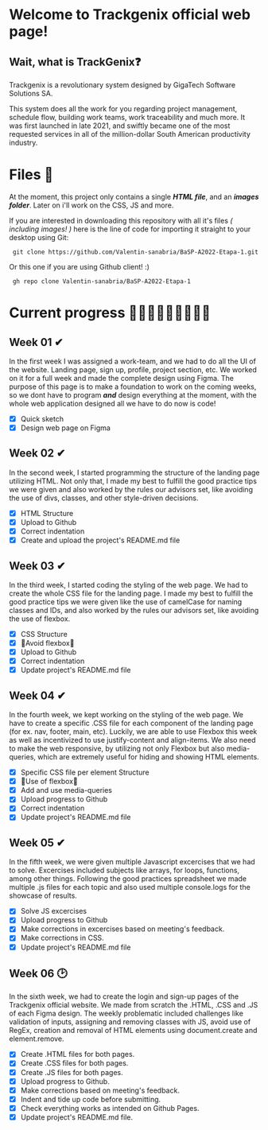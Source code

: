 ﻿# Welcome to Trackgenix official web page!

## Wait, what is TrackGenix❓
Trackgenix is a revolutionary system designed by GigaTech Software Solutions SA.  

This system does all the work for you regarding project management, schedule flow, building work teams, work traceability and much more. It was first launched in late 2021, and swiftly became one of the most requested services in all of the million-dollar South American productivity industry.

# Files 📄
At the moment, this project only contains a single *****HTML** file***, and an ***images folder***. Later on i'll work on the CSS, JS and more. 

If you are interested in downloading this repository with all it's files *( including images! )* here is the line of code for importing it straight to your desktop using Git:

     git clone https://github.com/Valentin-sanabria/BaSP-A2022-Etapa-1.git

 Or this one if you are using Github client! :)

     gh repo clone Valentin-sanabria/BaSP-A2022-Etapa-1

# Current  progress 👨🏻‍💻👨🏼‍💻👨🏽‍💻
## Week 01 ✔

In the first week I was assigned a work-team, and we had to do all the UI of the website. Landing page, sign up, profile, project section, etc. We worked on it for a full week and made the complete design using Figma. The purpose of this page is to make a foundation to work on the coming weeks, so we dont have to program ***and*** design everything at the moment, with the whole web application designed all we have to do now is code!
 - [x] Quick sketch
 - [x]  Design web page on Figma

## Week 02 ✔

In the second week, I started programming the structure of the landing page utilizing HTML. Not only that, I made my best to fulfill the good practice tips we were given and also worked by the rules our advisors set, like avoiding the use of divs, classes, and other style-driven decisions.

 - [x] HTML Structure
 - [x] Upload to Github
 - [x] Correct indentation
 - [x] Create and upload the project's README.md file

## Week 03 ✔

In the third week, I started coding the styling of the web page. We had to create the whole CSS file for the landing page. I made my best to fulfill the good practice tips we were given like the use of camelCase for naming classes and IDs, and also worked by the rules our advisors set, like avoiding the use of flexbox.

 - [x] CSS Structure
 - [x] 🤕Avoid flexbox🤕
 - [x] Upload to Github
 - [x] Correct indentation
 - [x] Update project's README.md file

## Week 04  ✔


In the fourth week, we kept working on the styling of the web page. We have to create a specific .CSS file for each component of the landing page (for ex. nav, footer, main, etc). Luckily, we are able to use Flexbox this week as well as incentivized to use justify-content and align-items. We also need to make the web responsive, by utilizing not only Flexbox but also media-queries, which are extremely useful for hiding and showing HTML elements.

 - [x] Specific CSS file per element Structure
 - [x] 🥳Use of flexbox🥳
 - [x] Add and use media-queries
 - [x] Upload  progress to Github
 - [x] Correct indentation
 - [x] Update project's README.md file

## Week 05  ✔

In the fifth week, we were given multiple Javascript excercises that we had to solve. Excercises included subjects like arrays, for loops, functions, among other things. Following the good practices spreadsheet we made multiple .js files for each topic and also used multiple console.logs for the showcase of results.  

 - [x] Solve JS excercises
 - [x] Upload progress to Github
 - [x] Make corrections in excercises based on meeting's feedback.
 - [x] Make corrections in CSS.
 - [x] Update project's README.md file

## Week 06 🕑

In the sixth week, we had to create the login and sign-up pages of the Trackgenix official website. We made from scratch the .HTML, .CSS and .JS of each Figma design. The weekly problematic included challenges like validation of inputs, assigning and removing classes with JS, avoid use of RegEx, creation and removal of HTML elements using document.create and element.remove.

 - [x] Create .HTML files for both pages.
 - [x] Create .CSS files for both pages.
 - [x] Create .JS files for both pages.
 - [x] Upload progress to Github.
 - [x] Make corrections based on meeting's feedback.
 - [x] Indent and tide up code before submitting.
 - [x] Check everything works as intended on Github Pages.
 - [x] Update project's README.md file.
